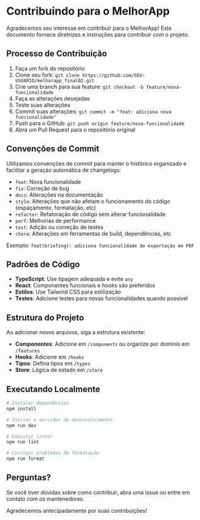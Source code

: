 # Contribuindo para o MelhorApp

Agradecemos seu interesse em contribuir para o MelhorApp! Este documento fornece diretrizes e instruções para contribuir com o projeto.

## Processo de Contribuição

1. Faça um fork do repositório
2. Clone seu fork: `git clone https://github.com/SEU-USUARIO/melhorapp_final02.git`
3. Crie uma branch para sua feature: `git checkout -b feature/nova-funcionalidade`
4. Faça as alterações desejadas
5. Teste suas alterações
6. Commit suas alterações: `git commit -m "feat: adiciona nova funcionalidade"`
7. Push para o GitHub: `git push origin feature/nova-funcionalidade`
8. Abra um Pull Request para o repositório original

## Convenções de Commit

Utilizamos convenções de commit para manter o histórico organizado e facilitar a geração automática de changelogs:

- `feat`: Nova funcionalidade
- `fix`: Correção de bug
- `docs`: Alterações na documentação
- `style`: Alterações que não afetam o funcionamento do código (espaçamento, formatação, etc)
- `refactor`: Refatoração de código sem alterar funcionalidade
- `perf`: Melhorias de performance
- `test`: Adição ou correção de testes
- `chore`: Alterações em ferramentas de build, dependências, etc

Exemplo: `feat(briefing): adiciona funcionalidade de exportação em PDF`

## Padrões de Código

- **TypeScript**: Use tipagem adequada e evite `any`
- **React**: Componentes funcionais e hooks são preferidos
- **Estilos**: Use Tailwind CSS para estilização
- **Testes**: Adicione testes para novas funcionalidades quando possível

## Estrutura do Projeto

Ao adicionar novos arquivos, siga a estrutura existente:

- **Componentes**: Adicione em `/components` ou organize por domínio em `/features`
- **Hooks**: Adicione em `/hooks`
- **Tipos**: Defina tipos em `/types`
- **Store**: Lógica de estado em `/store`

## Executando Localmente

```bash
# Instalar dependências
npm install

# Iniciar o servidor de desenvolvimento
npm run dev

# Executar linter
npm run lint

# Corrigir problemas de formatação
npm run format
```

## Perguntas?

Se você tiver dúvidas sobre como contribuir, abra uma issue ou entre em contato com os mantenedores.

Agradecemos antecipadamente por suas contribuições!
